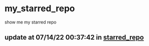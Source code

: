 # my_starred_repo
show me my starred repo

update at 07/14/22 00:37:42 in [starred_repo](./index.html)
---

